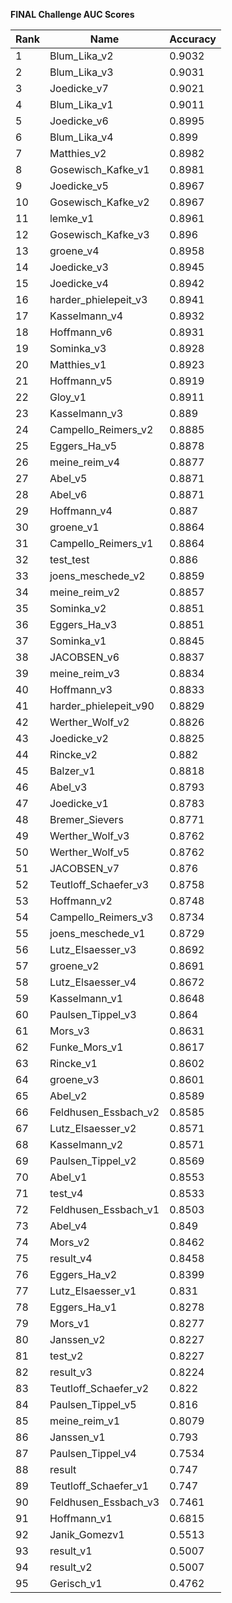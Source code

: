 **FINAL Challenge AUC Scores**


|Rank|Name|Accuracy|
|----|-----|---|
|1|Blum_Lika_v2|0.9032| 
|2|Blum_Lika_v3|0.9031| 
|3|Joedicke_v7|0.9021| 
|4|Blum_Lika_v1|0.9011| 
|5|Joedicke_v6|0.8995| 
|6|Blum_Lika_v4|0.899| 
|7|Matthies_v2|0.8982| 
|8|Gosewisch_Kafke_v1|0.8981| 
|9|Joedicke_v5|0.8967| 
|10|Gosewisch_Kafke_v2|0.8967| 
|11|lemke_v1|0.8961| 
|12|Gosewisch_Kafke_v3|0.896| 
|13|groene_v4|0.8958| 
|14|Joedicke_v3|0.8945| 
|15|Joedicke_v4|0.8942| 
|16|harder_phielepeit_v3|0.8941| 
|17|Kasselmann_v4|0.8932| 
|18|Hoffmann_v6|0.8931| 
|19|Sominka_v3|0.8928| 
|20|Matthies_v1|0.8923| 
|21|Hoffmann_v5|0.8919| 
|22|Gloy_v1|0.8911| 
|23|Kasselmann_v3|0.889| 
|24|Campello_Reimers_v2|0.8885| 
|25|Eggers_Ha_v5|0.8878| 
|26|meine_reim_v4|0.8877| 
|27|Abel_v5|0.8871| 
|28|Abel_v6|0.8871| 
|29|Hoffmann_v4|0.887| 
|30|groene_v1|0.8864| 
|31|Campello_Reimers_v1|0.8864| 
|32|test_test|0.886| 
|33|joens_meschede_v2|0.8859| 
|34|meine_reim_v2|0.8857| 
|35|Sominka_v2|0.8851| 
|36|Eggers_Ha_v3|0.8851| 
|37|Sominka_v1|0.8845| 
|38|JACOBSEN_v6|0.8837| 
|39|meine_reim_v3|0.8834| 
|40|Hoffmann_v3|0.8833| 
|41|harder_phielepeit_v90|0.8829| 
|42|Werther_Wolf_v2|0.8826| 
|43|Joedicke_v2|0.8825| 
|44|Rincke_v2|0.882| 
|45|Balzer_v1|0.8818| 
|46|Abel_v3|0.8793| 
|47|Joedicke_v1|0.8783| 
|48|Bremer_Sievers|0.8771| 
|49|Werther_Wolf_v3|0.8762| 
|50|Werther_Wolf_v5|0.8762| 
|51|JACOBSEN_v7|0.876| 
|52|Teutloff_Schaefer_v3|0.8758| 
|53|Hoffmann_v2|0.8748| 
|54|Campello_Reimers_v3|0.8734| 
|55|joens_meschede_v1|0.8729| 
|56|Lutz_Elsaesser_v3|0.8692| 
|57|groene_v2|0.8691| 
|58|Lutz_Elsaesser_v4|0.8672| 
|59|Kasselmann_v1|0.8648| 
|60|Paulsen_Tippel_v3|0.864| 
|61|Mors_v3|0.8631| 
|62|Funke_Mors_v1|0.8617| 
|63|Rincke_v1|0.8602| 
|64|groene_v3|0.8601| 
|65|Abel_v2|0.8589| 
|66|Feldhusen_Essbach_v2|0.8585| 
|67|Lutz_Elsaesser_v2|0.8571| 
|68|Kasselmann_v2|0.8571| 
|69|Paulsen_Tippel_v2|0.8569| 
|70|Abel_v1|0.8553| 
|71|test_v4|0.8533| 
|72|Feldhusen_Essbach_v1|0.8503| 
|73|Abel_v4|0.849| 
|74|Mors_v2|0.8462| 
|75|result_v4|0.8458| 
|76|Eggers_Ha_v2|0.8399| 
|77|Lutz_Elsaesser_v1|0.831| 
|78|Eggers_Ha_v1|0.8278| 
|79|Mors_v1|0.8277| 
|80|Janssen_v2|0.8227| 
|81|test_v2|0.8227| 
|82|result_v3|0.8224| 
|83|Teutloff_Schaefer_v2|0.822| 
|84|Paulsen_Tippel_v5|0.816| 
|85|meine_reim_v1|0.8079| 
|86|Janssen_v1|0.793| 
|87|Paulsen_Tippel_v4|0.7534| 
|88|result|0.747| 
|89|Teutloff_Schaefer_v1|0.747| 
|90|Feldhusen_Essbach_v3|0.7461| 
|91|Hoffmann_v1|0.6815| 
|92|Janik_Gomezv1|0.5513| 
|93|result_v1|0.5007| 
|94|result_v2|0.5007| 
|95|Gerisch_v1|0.4762| 
